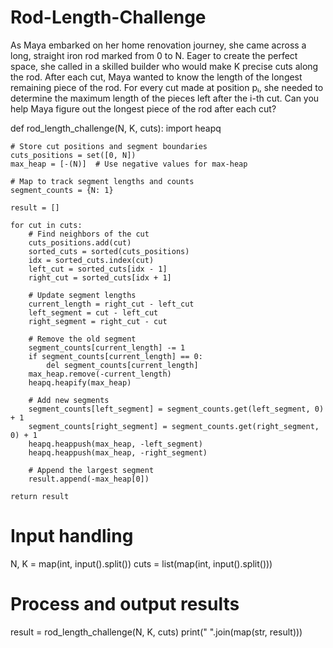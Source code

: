 # Rod-Length-Challenge

As Maya embarked on her home renovation journey, she came across a long, straight iron rod marked from 0 to N. Eager to create the perfect space, she called in a skilled builder who would make K precise cuts along the rod. After each cut, Maya wanted to know the length of the longest remaining piece of the rod. For every cut made at position pᵢ, she needed to determine the maximum length of the pieces left after the i-th cut.
Can you help Maya figure out the longest piece of the rod after each cut?


def rod_length_challenge(N, K, cuts):
    import heapq

    # Store cut positions and segment boundaries
    cuts_positions = set([0, N])
    max_heap = [-(N)]  # Use negative values for max-heap

    # Map to track segment lengths and counts
    segment_counts = {N: 1}
    
    result = []
    
    for cut in cuts:
        # Find neighbors of the cut
        cuts_positions.add(cut)
        sorted_cuts = sorted(cuts_positions)
        idx = sorted_cuts.index(cut)
        left_cut = sorted_cuts[idx - 1]
        right_cut = sorted_cuts[idx + 1]
        
        # Update segment lengths
        current_length = right_cut - left_cut
        left_segment = cut - left_cut
        right_segment = right_cut - cut
        
        # Remove the old segment
        segment_counts[current_length] -= 1
        if segment_counts[current_length] == 0:
            del segment_counts[current_length]
        max_heap.remove(-current_length)
        heapq.heapify(max_heap)
        
        # Add new segments
        segment_counts[left_segment] = segment_counts.get(left_segment, 0) + 1
        segment_counts[right_segment] = segment_counts.get(right_segment, 0) + 1
        heapq.heappush(max_heap, -left_segment)
        heapq.heappush(max_heap, -right_segment)
        
        # Append the largest segment
        result.append(-max_heap[0])
    
    return result


# Input handling
N, K = map(int, input().split())
cuts = list(map(int, input().split()))

# Process and output results
result = rod_length_challenge(N, K, cuts)
print(" ".join(map(str, result)))
